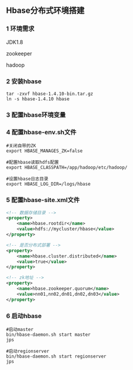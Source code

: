 ## Hbase分布式环境搭建



### 1 环境需求

JDK1.8

zookeeper

hadoop



### 2 安装hbase

```shenll
tar -zxvf hbase-1.4.10-bin.tar.gz
ln -s hbase-1.4.10 hbase
```



### 3 配置hbase环境变量







### 4 配置hbase-env.sh文件

```shell
#关闭自带的ZK
export HBASE_MANAGES_ZK=false

#配置hbase读取hdfs配置
export HBASE_CLASSPATH=/app/hadoop/etc/hadoop/

#设置hbase日志目录
export HBASE_LOG_DIR=/logs/hbase
```



### 5 配置hbase-site.xml文件

```xml
<!-- 数据存储目录 -->
<property> 
	<name>hbase.rootdir</name>
	<value>hdfs://mycluster/hbase</value>
</property> 

<!-- 是否分布式部署 -->
<property> 
	<name>hbase.cluster.distributed</name>
	<value>true</value> 
</property>

<!-- zk地址 -->
<property>
	<name>hbase.zookeeper.quorum</name>
	<value>nn01,nn02,dn01,dn02,dn03</value>
</property>
```



### 6 启动hbase

```shell
#启动master
bin/hbase-daemon.sh start master
jps

#启动regionserver
bin/hbase-daemon.sh start regionserver
jps
```







